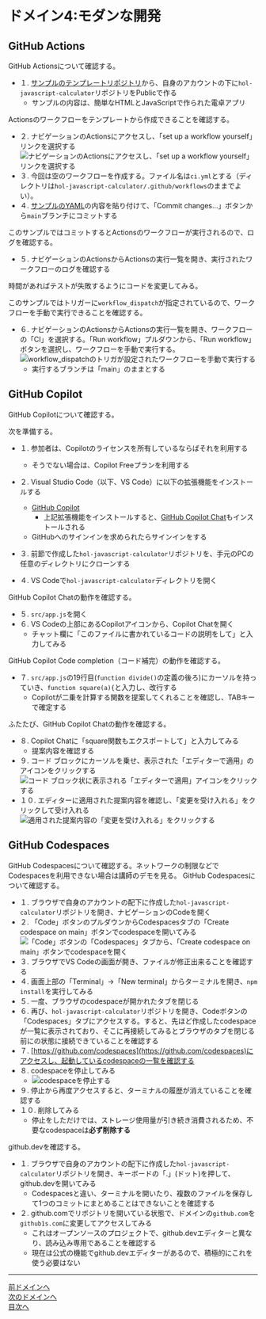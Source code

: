 # ドメイン4:モダンな開発

## GitHub Actions

GitHub Actionsについて確認する。

- １. [サンプルのテンプレートリポジトリ](https://github.com/alterbooth/hol-javascript-calculator)から、自身のアカウントの下に`hol-javascript-calculator`リポジトリをPublicで作る
  - サンプルの内容は、簡単なHTMLとJavaScriptで作られた電卓アプリ

Actionsのワークフローをテンプレートから作成できることを確認する。

- ２. ナビゲーションのActionsにアクセスし、「set up a workflow yourself」リンクを選択する  
  ![ナビゲーションのActionsにアクセスし、「set up a workflow yourself」リンクを選択する](../image/image4-1.png)
- ３. 今回は空のワークフローを作成する。ファイル名は`ci.yml`とする（ディレクトリは`hol-javascript-calculator/.github/workflows`のままでよい）。
- ４. [サンプルのYAML](./ci.yml)の内容を貼り付けて、「Commit changes...」ボタンから`main`ブランチにコミットする

このサンプルではコミットするとActionsのワークフローが実行されるので、ログを確認する。

- ５. ナビゲーションのActionsからActionsの実行一覧を開き、実行されたワークフローのログを確認する

時間があればテストが失敗するようにコードを変更してみる。

このサンプルではトリガーに`workflow_dispatch`が指定されているので、ワークフローを手動で実行できることを確認する。

- ６. ナビゲーションのActionsからActionsの実行一覧を開き、ワークフローの「CI」を選択する。「Run workflow」プルダウンから、「Run workflow」ボタンを選択し、ワークフローを手動で実行する。  
  ![workflow_dispatchのトリガが設定されたワークフローを手動で実行する](../image/image4-2.png)
  - 実行するブランチは「main」のままとする

## GitHub Copilot

GitHub Copilotについて確認する。

次を準備する。

- １. 参加者は、Copilotのライセンスを所有しているならばそれを利用する
  - そうでない場合は、Copilot Freeプランを利用する

- ２. Visual Studio Code（以下、VS Code）に以下の拡張機能をインストールする
  - [GitHub Copilot](https://marketplace.visualstudio.com/items?itemName=GitHub.copilot)
    - 上記拡張機能をインストールすると、[GitHub Copilot Chat](https://marketplace.visualstudio.com/items?itemName=GitHub.copilot-chat)もインストールされる
  - GitHubへのサインインを求められたらサインインをする
- ３. 前節で作成した`hol-javascript-calculator`リポジトリを、手元のPCの任意のディレクトリにクローンする
- ４. VS Codeで`hol-javascript-calculator`ディレクトリを開く

GitHub Copilot Chatの動作を確認する。

- ５. `src/app.js`を開く
- ６. VS Codeの上部にあるCopilotアイコンから、Copilot Chatを開く
  - チャット欄に「このファイルに書かれているコードの説明をして」と入力してみる

GitHub Copilot Code completion（コード補完）の動作を確認する。

- ７. `src/app.js`の19行目(`function divide()`の定義の後ろ)にカーソルを持っていき、`function square(a){`と入力し、改行する
  - Copilotが二乗を計算する関数を提案してくれることを確認し、TABキーで確定する

ふたたび、GitHub Copilot Chatの動作を確認する。

- ８. Copilot Chatに「square関数もエクスポートして」と入力してみる
  - 提案内容を確認する
- ９. コード ブロックにカーソルを乗せ、表示された「エディターで適用」のアイコンをクリックする
  ![コード ブロック状に表示される「エディターで適用」アイコンをクリックする](../image/image4-5.png)
- １０. エディターに適用された提案内容を確認し、「変更を受け入れる」をクリックして受け入れる
  ![適用された提案内容の「変更を受け入れる」をクリックする](../image/image4-6.png)

## GitHub Codespaces

GitHub Codespacesについて確認する。ネットワークの制限などでCodespacesを利用できない場合は講師のデモを見る。
GitHub Codespacesについて確認する。

- １. ブラウザで自身のアカウントの配下に作成した`hol-javascript-calculator`リポジトリを開き、ナビゲーションのCodeを開く
- ２. 「Code」ボタンのプルダウンからCodespacesタブの「Create codespace on main」ボタンでcodespaceを開いてみる  
  ![「Code」ボタンの「Codespaces」タブから、「Create codespace on main」ボタンでcodespaceを開く](../image/image4-3.png)
- ３. ブラウザでVS Codeの画面が開き、ファイルが修正出来ることを確認する
- ４. 画面上部の「Terminal」→「New terminal」からターミナルを開き、`npm install`を実行してみる
- ５. 一度、ブラウザのcodespaceが開かれたタブを閉じる
- ６. 再び、`hol-javascript-calculator`リポジトリを開き、Codeボタンの「Codespaces」タブにアクセスする。すると、先ほど作成したcodespaceが一覧に表示されており、そこに再接続してみるとブラウザのタブを閉じる前にの状態に接続できていることを確認する
- ７. [https://github.com/codespaces](https://github.com/codespaces)にアクセスし、起動しているcodespaceの一覧を確認する
- ８. codespaceを停止してみる
  - ![codespaceを停止する](../image/image4-4.png)
- ９. 停止から再度アクセスすると、ターミナルの履歴が消えていることを確認する
- １０. 削除してみる
  - 停止をしただけでは、ストレージ使用量が引き続き消費されるため、不要なcodespaceは**必ず削除する**

github.devを確認する。

- １. ブラウザで自身のアカウントの配下に作成した`hol-javascript-calculator`リポジトリを開き、キーボードの「.」(ドット)を押して、github.devを開いてみる
  - Codespacesと違い、ターミナルを開いたり、複数のファイルを保存して1つのコミットにまとめることはできないことを確認する
- ２. github.comでリポジトリを開いている状態で、ドメインの`github.com`を`github1s.com`に変更してアクセスしてみる
  - これはオープンソースのプロジェクトで、github.devエディターと異なり、読み込み専用であることを確認する
  - 現在は公式の機能でgithub.devエディターがあるので、積極的にこれを使う必要はない

---
[前ドメインへ](../domain3/README.md)  
[次のドメインへ](../domain5/README.md)  
[目次へ](../README.md)
